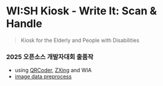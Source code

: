 # WI:SH Kiosk - Write It: Scan & Handle
> Kiosk for the Elderly and People with Disabilities

### 2025 오픈소스 개발자대회 출품작

* using [QRCoder](https://github.com/codebude/QRCoder), [ZXing](https://github.com/zxing/zxing) and WIA
* [image data preprocess](https://github.com/meozigoon/imagePreprocess)
